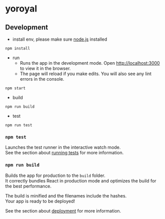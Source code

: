 # yoroyal

## Development

- install env, please make sure [node.js](https://nodejs.org) installed

```shell
npm install
```

- run
  - Runs the app in the development mode. Open <http://localhost:3000> to view it in the browser.
  - The page will reload if you make edits. You will also see any lint errors in the console.

```shell
npm start
```

- build

```shell
npm run build
```

- test

```shell
npm run test
```

### `npm test`

Launches the test runner in the interactive watch mode.<br />
See the section about [running tests](https://facebook.github.io/create-react-app/docs/running-tests) for more information.

### `npm run build`

Builds the app for production to the `build` folder.<br />
It correctly bundles React in production mode and optimizes the build for the best performance.

The build is minified and the filenames include the hashes.<br />
Your app is ready to be deployed!

See the section about [deployment](https://facebook.github.io/create-react-app/docs/deployment) for more information.
